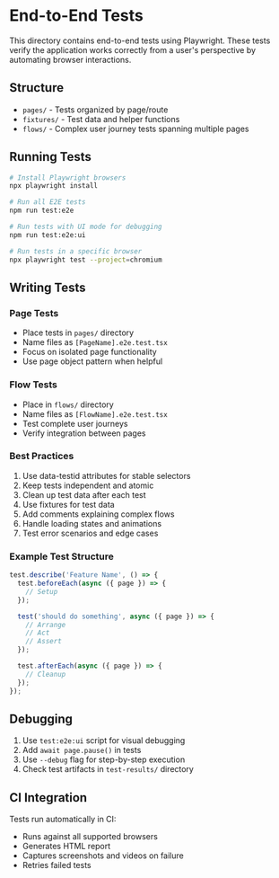 # End-to-End Tests

This directory contains end-to-end tests using Playwright. These tests verify the application works correctly from a user's perspective by automating browser interactions.

## Structure

- `pages/` - Tests organized by page/route
- `fixtures/` - Test data and helper functions
- `flows/` - Complex user journey tests spanning multiple pages

## Running Tests

```bash
# Install Playwright browsers
npx playwright install

# Run all E2E tests
npm run test:e2e

# Run tests with UI mode for debugging
npm run test:e2e:ui

# Run tests in a specific browser
npx playwright test --project=chromium
```

## Writing Tests

### Page Tests
- Place tests in `pages/` directory
- Name files as `[PageName].e2e.test.tsx`
- Focus on isolated page functionality
- Use page object pattern when helpful

### Flow Tests
- Place in `flows/` directory
- Name files as `[FlowName].e2e.test.tsx`
- Test complete user journeys
- Verify integration between pages

### Best Practices

1. Use data-testid attributes for stable selectors
2. Keep tests independent and atomic
3. Clean up test data after each test
4. Use fixtures for test data
5. Add comments explaining complex flows
6. Handle loading states and animations
7. Test error scenarios and edge cases

### Example Test Structure

```typescript
test.describe('Feature Name', () => {
  test.beforeEach(async ({ page }) => {
    // Setup
  });

  test('should do something', async ({ page }) => {
    // Arrange
    // Act
    // Assert
  });

  test.afterEach(async ({ page }) => {
    // Cleanup
  });
});
```

## Debugging

1. Use `test:e2e:ui` script for visual debugging
2. Add `await page.pause()` in tests
3. Use `--debug` flag for step-by-step execution
4. Check test artifacts in `test-results/` directory

## CI Integration

Tests run automatically in CI:
- Runs against all supported browsers
- Generates HTML report
- Captures screenshots and videos on failure
- Retries failed tests

